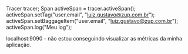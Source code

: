 
Tracer tracer;
      Span activeSpan = tracer.activeSpan();
        activeSpan.setTag("user.email", "luiz.gustavo@zup.com.br");
        activeSpan.setBaggageItem("user.email", "luiz.gustavo@zup.com.br");
        activeSpan.log("Meu log");


localhost:9090 - não estou conseguindo visualizar as métricas da minha aplicação.
